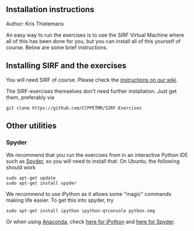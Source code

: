 Installation instructions
-------------------------
Author: Kris Thielemans

An easy way to run the exercises is to use the SIRF Virtual Machine where
all of this has been done for you, but you can install all of this yourself
of course. Below are some brief instructions.



Installing SIRF and the exercises
---------------------------------

You will need SIRF of course. Please check the [instructions on our wiki](https://github.com/CCPPETMR/SIRF/wiki/How-to-obtain-SIRF).

The SIRF-exercises themselves don't need further installation. Just get them, preferably via

    git clone https://github.com/CCPPETMR/SIRF-Exercises

Other utilities
--------------
### Spyder

We recommend that you run the exercises from in an interactive Python
IDE such as [Spyder](https://pythonhosted.org/spyder/), so you will need to install that.
On Ubuntu, the following should work
```
sudo apt-get update
sudo apt-get install spyder
```
We recommend to use iPython as it allows some "magic" commands making life easier. To get this
into spyder, try
```
sudo apt-get install ipython ipython-qtconsole python-zmq
```
Or when using [Anaconda](https://www.anaconda.com/what-is-anaconda/), check
[here for iPython](https://anaconda.org/anaconda/ipython) and
[here for Spyder](https://anaconda.org/anaconda/spyder).

